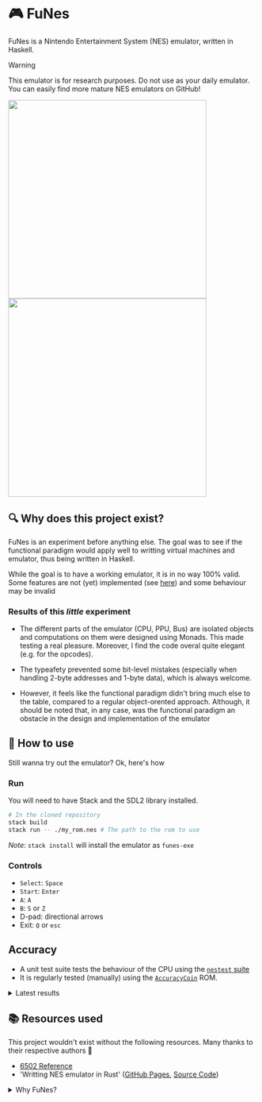 # 🎮 FuNes

FuNes is a Nintendo Entertainment System (NES) emulator, written in Haskell.

> [!WARNING]
> This emulator is for research purposes. Do not use as your daily emulator. You can easily find more mature NES emulators on GitHub!

<img src="https://github.com/user-attachments/assets/3e42fe20-13ac-40bc-85a5-10cf7305a41a" width="400">
<img src="https://github.com/user-attachments/assets/9eeb7891-1711-4cb6-886b-dfa46f360164" width="400">


## :mag: Why does this project exist?

FuNes is an experiment before anything else. The goal was to see if the functional paradigm would apply well to writting virtual machines and emulator, thus being written in Haskell. 

While the goal is to have a working emulator, it is in no way 100% valid. Some features are not (yet) implemented (see [here](https://github.com/Arthi-chaud/FuNes/issues)) and some behaviour may be invalid

### Results of this _little_ experiment

- The different parts of the emulator (CPU, PPU, Bus) are isolated objects and computations on them were designed using Monads. This made testing a real pleasure. 
Moreover, I find the code overal quite elegant (e.g. for the opcodes).

- The typeafety prevented some bit-level mistakes (especially when handling 2-byte addresses and 1-byte data), which is always welcome.

- However, it feels like the functional paradigm didn't bring much else to the table, compared to a regular object-orented approach. Although, it should be noted that, in any case, was the functional paradigm an obstacle in the design and implementation of the emulator

## 📄 How to use

Still wanna try out the emulator? Ok, here's how

### Run

You will need to have Stack and the SDL2 library installed.

```bash
# In the cloned repository
stack build
stack run -- ./my_rom.nes # The path to the rom to use
```
_Note_: `stack install` will install the emulator as `funes-exe`

### Controls

- `Select`: `Space`
- `Start`: `Enter`
- `A`: `A`
- `B`: `S` or `Z`
- D-pad: directional arrows
- Exit: `Q` or `esc`

## Accuracy

- A unit test suite tests the behaviour of the CPU using the [`nestest` suite](https://www.qmtpro.com/~nes/misc/nestest.txt)
- It is regularly tested (manually) using the [`AccuracyCoin`](https://github.com/100thCoin/AccuracyCoin) ROM.

<details>

<summary>Latest results</summary>

Do not be scared of the failing tests, please check out [this video](https://www.youtube.com/watch?v=oYjYmSniQyM) to understand what this ROM checks for.

_Results from Oct. 11 2025_

https://github.com/user-attachments/assets/792677ba-1788-439e-ba40-b2af5105fc37

</details>

## 📚 Resources used

This project wouldn't exist without the following resources. Many thanks to their respective authors 🙏

- [6502 Reference](https://www.nesdev.org/obelisk-6502-guide/reference.html)
- 'Writting NES emulator in Rust' ([GitHub Pages](https://bugzmanov.github.io/nes_ebook/chapter_1.html), [Source Code](https://github.com/bugzmanov/nes_ebook/tree/master))


<details>

<summary>Why FuNes?</summary>

It's simple: `Functional Programming` + `NES` = `FuNes`

The fact that it shares the name with the late french actor _Louis de Funes_ is accidental.

</details>
